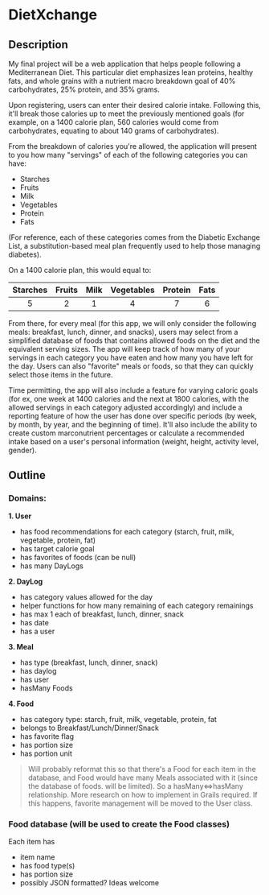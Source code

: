 # DietXchange

## Description

My final project will be a web application that helps people following a Mediterranean Diet. This particular diet emphasizes lean proteins, healthy fats, and whole grains with a nutrient macro breakdown goal of 40% carbohydrates, 25% protein, and 35% grams.

Upon registering, users can enter their desired calorie intake. Following this, it'll break those calories up to meet the previously mentioned goals (for example, on a 1400 calorie plan, 560 calories would come from carbohydrates, equating to about 140 grams of carbohydrates).

From the breakdown of calories you're allowed, the application will present to you how many "servings" of each of the following categories you can have:

+ Starches
+ Fruits
+ Milk 
+ Vegetables
+ Protein
+ Fats

(For reference, each of these categories comes from the Diabetic Exchange List, a substitution-based meal plan frequently used to help those managing diabetes).

On a 1400 calorie plan, this would equal to:

Starches | Fruits | Milk | Vegetables | Protein | Fats
:---: | :---: | :---: | :---: | :---: | :---:
5 | 2 | 1 | 4 | 7 | 6

From there, for every meal (for this app, we will only consider the following meals: breakfast, lunch, dinner, and snacks), users may select from a simplified database of foods that contains allowed foods on the diet and the equivalent serving sizes. The app will keep track of how many of your servings in each category you have eaten and how many you have left for the day. Users can also "favorite" meals or foods, so that they can quickly select those items in the future.

Time permitting, the app will also include a feature for varying caloric goals (for ex, one week at 1400 calories and the next at 1800 calories, with the allowed servings in each category adjusted accordingly) and include a reporting feature of how the user has done over specific periods (by week, by month, by year, and the beginning of time). It'll also include the ability to create custom marconutrient percentages or calculate a recommended intake based on a user's personal information (weight, height, activity level, gender).

## Outline

### Domains:

**1. User**
- has food recommendations for each category (starch, fruit, milk, vegetable, protein, fat)
- has target calorie goal
- has favorites of foods (can be null)
- has many DayLogs

**2. DayLog**
- has category values allowed for the day
- helper functions for how many remaining of each category remainings
- has max 1 each of breakfast, lunch, dinner, snack
- has date
- has a user

**3. Meal**
- has type (breakfast, lunch, dinner, snack)
- has daylog
- has user
- hasMany Foods

**4. Food**
- has category type: starch, fruit, milk, vegetable, protein, fat
- belongs to Breakfast/Lunch/Dinner/Snack
- has favorite flag
- has portion size
- has portion unit

>Will probably reformat this so that there's a Food for each item in the database,
and Food would have many Meals associated with it (since the database of foods.
will be limited). So a hasMany<=>hasMany relationship. More research on how to implement
in Grails required. If this happens, favorite management will be moved to the User class.

### Food database (will be used to create the Food classes)
Each item has 
- item name
- has food type(s)
- has portion size
- possibly JSON formatted? Ideas welcome

